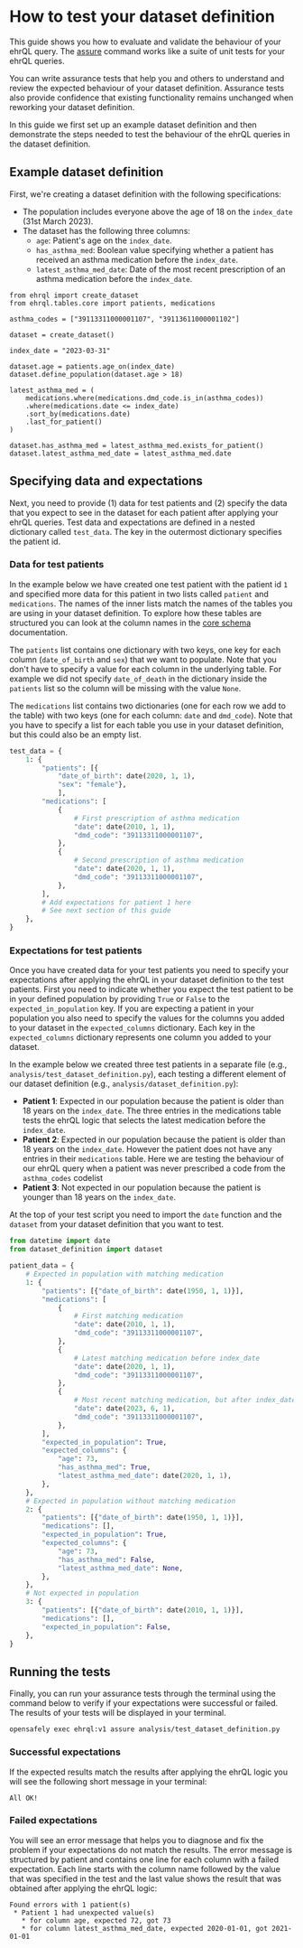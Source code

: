 # How to test your dataset definition

This guide shows you how to evaluate and validate the behaviour of your ehrQL query.
The [assure](../../reference/cli/#assure) command works like a suite of unit tests for your ehrQL queries.

You can write assurance tests that help you and others to understand and review the expected behaviour of your dataset definition.
Assurance tests also provide confidence that existing functionality remains unchanged when reworking your dataset definition.

In this guide we first set up an example dataset definition and then demonstrate the steps needed to test the behaviour of the ehrQL queries in the dataset definition.

## Example dataset definition

First, we're creating a dataset definition with the following specifications:

- The population includes everyone above the age of 18 on the `index_date` (31st March 2023).
- The dataset has the following three columns:
    - `age`: Patient's age on the `index_date`.
    - `has_asthma_med`: Boolean value specifying whether a patient has received an asthma medication before the `index_date`.
    - `latest_asthma_med_date`: Date of the most recent prescription of an asthma medication before the `index_date`.

```ehrql
from ehrql import create_dataset
from ehrql.tables.core import patients, medications

asthma_codes = ["39113311000001107", "39113611000001102"]

dataset = create_dataset()

index_date = "2023-03-31"

dataset.age = patients.age_on(index_date)
dataset.define_population(dataset.age > 18)

latest_asthma_med = (
    medications.where(medications.dmd_code.is_in(asthma_codes))
    .where(medications.date <= index_date)
    .sort_by(medications.date)
    .last_for_patient()
)

dataset.has_asthma_med = latest_asthma_med.exists_for_patient()
dataset.latest_asthma_med_date = latest_asthma_med.date
```

## Specifying data and expectations

Next, you need to provide (1) data for test patients and (2) specify the data that you expect to see in the dataset for each patient after applying your ehrQL queries.
Test data and expectations are defined in a nested dictionary called `test_data`.
The key in the outermost dictionary specifies the patient id.

### Data for test patients

In the example below we have created one test patient with the patient id `1` and specified more data for this patient in two lists called `patient` and `medications`.
The names of the inner lists match the names of the tables you are using in your dataset definition.
To explore how these tables are structured you can look at the column names in the [core schema](../../reference/schemas/core) documentation.

The `patients` list contains one dictionary with two keys, one key for each column (`date_of_birth` and `sex`) that we want to populate.
Note that you don't have to specify a value for each column in the underlying table.
For example we did not specify `date_of_death` in the dictionary inside the `patients` list so the column will be missing with the value `None`.

The `medications` list contains two dictionaries (one for each row we add to the table) with two keys (one for each column: `date` and `dmd_code`).
Note that you have to specify a list for each table you use in your dataset definition, but this could also be an empty list.

```py
test_data = {
    1: {
        "patients": [{
            "date_of_birth": date(2020, 1, 1),
            "sex": "female"},
            ],
        "medications": [
            {
                # First prescription of asthma medication
                "date": date(2010, 1, 1),
                "dmd_code": "39113311000001107",
            },
            {
                # Second prescription of asthma medication
                "date": date(2020, 1, 1),
                "dmd_code": "39113311000001107",
            },
        ],
        # Add expectations for patient 1 here
        # See next section of this guide
    },
}
```

### Expectations for test patients

Once you have created data for your test patients you need to specify your expectations after applying the ehrQL in your dataset definition to the test patients.
First you need to indicate whether you expect the test patient to be in your defined population by providing `True` or `False` to the `expected_in_population` key.
If you are expecting a patient in your population you also need to specify the values for the columns you added to your dataset in the `expected_columns` dictionary.
Each key in the `expected_columns` dictionary represents one column you added to your dataset.

In the example below we created three test patients in a separate file (e.g., `analysis/test_dataset_definition.py`), each testing a different element of our dataset definition (e.g., `analysis/dataset_definition.py`):

* **Patient 1**: Expected in our population because the patient is older than 18 years on the `index_date`.
  The three entries in the medications table tests the ehrQL logic that selects the latest medication before the `index_date`.
* **Patient 2**: Expected in our population because the patient is older than 18 years on the `index_date`.
  However the patient does not have any entries in their `medications` table.
  Here we are testing the behaviour of our ehrQL query when a patient was never prescribed a code from the `asthma_codes` codelist
* **Patient 3**: Not expected in our population because the patient is younger than 18 years on the `index_date`.

At the top of your test script you need to import the `date` function and the `dataset` from your dataset definition that you want to test.

```py
from datetime import date
from dataset_definition import dataset

patient_data = {
    # Expected in population with matching medication
    1: {
        "patients": [{"date_of_birth": date(1950, 1, 1)}],
        "medications": [
            {
                # First matching medication
                "date": date(2010, 1, 1),
                "dmd_code": "39113311000001107",
            },
            {
                # Latest matching medication before index_date
                "date": date(2020, 1, 1),
                "dmd_code": "39113311000001107",
            },
            {
                # Most recent matching medication, but after index_date
                "date": date(2023, 6, 1),
                "dmd_code": "39113311000001107",
            },
        ],
        "expected_in_population": True,
        "expected_columns": {
            "age": 73,
            "has_asthma_med": True,
            "latest_asthma_med_date": date(2020, 1, 1),
        },
    },
    # Expected in population without matching medication
    2: {
        "patients": [{"date_of_birth": date(1950, 1, 1)}],
        "medications": [],
        "expected_in_population": True,
        "expected_columns": {
            "age": 73,
            "has_asthma_med": False,
            "latest_asthma_med_date": None,
        },
    },
    # Not expected in population
    3: {
        "patients": [{"date_of_birth": date(2010, 1, 1)}],
        "medications": [],
        "expected_in_population": False,
    },
}
```

## Running the tests

Finally, you can run your assurance tests through the terminal using the command below to verify if your expectations were successful or failed.
The results of your tests will be displayed in your terminal.

```
opensafely exec ehrql:v1 assure analysis/test_dataset_definition.py
```

### Successful expectations

If the expected results match the results after applying the ehrQL logic you will see the following short message in your terminal:

```
All OK!
```

### Failed expectations

You will see an error message that helps you to diagnose and fix the problem if your expectations do not match the results.
The error message is structured by patient and contains one line for each column with a failed expectation.
Each line starts with the column name followed by the value that was specified in the test and the last value shows the result that was obtained after applying the ehrQL logic:

```
Found errors with 1 patient(s)
 * Patient 1 had unexpected value(s)
   * for column age, expected 72, got 73
   * for column latest_asthma_med_date, expected 2020-01-01, got 2021-01-01
```
